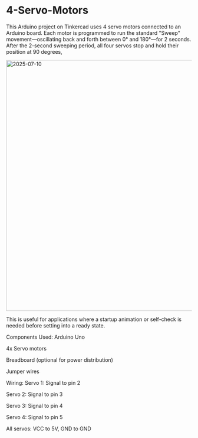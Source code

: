 # 4-Servo-Motors
This Arduino project on Tinkercad uses 4 servo motors connected to an Arduino board. Each motor is programmed to run the standard "Sweep" movement—oscillating back and forth between 0° and 180°—for 2 seconds. After the 2-second sweeping period, all four servos stop and hold their position at 90 degrees,

<img width="1046" height="679" alt="2025-07-10" src="https://github.com/user-attachments/assets/89cb1f19-c939-4226-89dc-e4fab29f0bab" />

This is useful for applications where a startup animation or self-check is needed before setting into a ready state.

Components Used:
Arduino Uno

4x Servo motors

Breadboard (optional for power distribution)

Jumper wires

Wiring:
Servo 1: Signal to pin 2

Servo 2: Signal to pin 3

Servo 3: Signal to pin 4

Servo 4: Signal to pin 5

All servos: VCC to 5V, GND to GND

